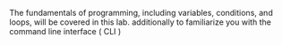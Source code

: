 The fundamentals of programming, including variables, conditions, and loops, will be covered in this lab. additionally to familiarize you with the command line interface ( CLI )
